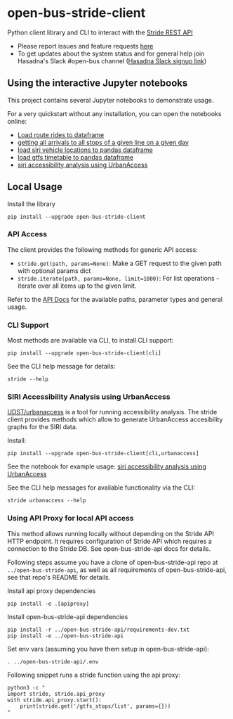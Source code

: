 # open-bus-stride-client

Python client library and CLI to interact with the [Stride REST API](https://open-bus-stride-api.hasadna.org.il/docs)

* Please report issues and feature requests [here](https://github.com/hasadna/open-bus/issues/new)
* To get updates about the system status and for general help join Hasadna's Slack #open-bus channel ([Hasadna Slack signup link](https://join.slack.com/t/hasadna/shared_invite/zt-167h764cg-J18ZcY1odoitq978IyMMig))

## Using the interactive Jupyter notebooks

This project contains several Jupyter notebooks to demonstrate usage.

For a very quickstart without any installation, you can open the notebooks online:

* [Load route rides to dataframe](https://mybinder.org/v2/gh/hasadna/open-bus-stride-client/HEAD?labpath=notebooks%2FLoad%20route%20rides%20to%20dataframe.ipynb)
* [getting all arrivals to all stops of a given line on a given day](https://mybinder.org/v2/gh/hasadna/open-bus-stride-client/HEAD?labpath=notebooks%2Fgetting%20all%20arrivals%20to%20all%20stops%20of%20a%20given%20line%20in%20a%20given%20day.ipynb)
* [load siri vehicle locations to pandas dataframe](https://mybinder.org/v2/gh/hasadna/open-bus-stride-client/main?labpath=notebooks%2Fload%20siri%20vehicle%20locations%20to%20pandas%20dataframe.ipynb)
* [load gtfs timetable to pandas dataframe](https://mybinder.org/v2/gh/hasadna/open-bus-stride-client/HEAD?labpath=notebooks%2Fload%20gtfs%20timetable%20to%20pandas%20dataframe.ipynb)
* [siri accessibility analysis using UrbanAccess](https://mybinder.org/v2/gh/hasadna/open-bus-stride-client/HEAD?labpath=notebooks%2Fsiri%20accessibility%20analysis%20using%20UrbanAccess.ipynb)

## Local Usage

Install the library

```
pip install --upgrade open-bus-stride-client
```

### API Access

The client provides the following methods for generic API access:

* `stride.get(path, params=None)`: Make a GET request to the given path with optional params dict
* `stride.iterate(path, params=None, limit=1000)`: For list operations - iterate over all items up to the given limit.

Refer to the [API Docs](https://open-bus-stride-api.hasadna.org.il/docs) for the available paths, parameter types and general usage.

### CLI Support

Most methods are available via CLI, to install CLI support:

```
pip install --upgrade open-bus-stride-client[cli]
```

See the CLI help message for details:

```
stride --help
```

### SIRI Accessibility Analysis using UrbanAccess

[UDST/urbanaccess](https://github.com/UDST/urbanaccess/blob/dev/README.rst) is a tool for running accessibility 
analysis. The stride client provides methods which allow to generate UrbanAccess accesibility graphs for the SIRI data.

Install:

```
pip install --upgrade open-bus-stride-client[cli,urbanaccess]
```

See the notebook for example usage: [siri accessibility analysis using UrbanAccess](https://mybinder.org/v2/gh/hasadna/open-bus-stride-client/HEAD?labpath=notebooks%2Fsiri%20accessibility%20analysis%20using%20UrbanAccess.ipynb)

See the CLI help messages for available functionality via the CLI:

```
stride urbanaccess --help
```

### Using API Proxy for local API access

This method allows running locally without depending on the Stride API HTTP endpoint.
It requires configuration of Stride API which requires a connection to the Stride DB.
See open-bus-stride-api docs for details.

Following steps assume you have a clone of open-bus-stride-api repo at `../open-bus-stride-api`, as
well as all requirements of open-bus-stride-api, see that repo's README for details.

Install api proxy dependencies

```
pip install -e .[apiproxy]
```

Install open-bus-stride-api dependencies

```
pip install -r ../open-bus-stride-api/requirements-dev.txt
pip install -e ../open-bus-stride-api
```

Set env vars (assuming you have them setup in open-bus-stride-api):

```
. ../open-bus-stride-api/.env
```

Following snippet runs a stride function using the api proxy:

```
python3 -c "
import stride, stride.api_proxy
with stride.api_proxy.start():
    print(stride.get('/gtfs_stops/list', params={}))
"
```
